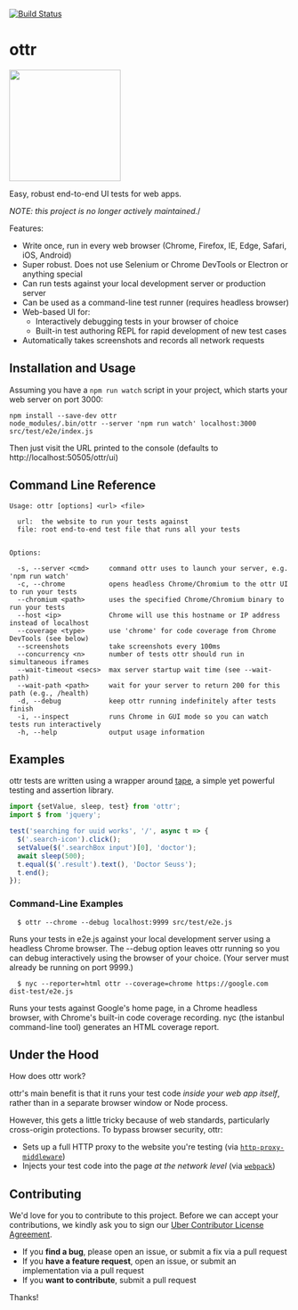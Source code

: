 [![Build Status](https://travis-ci.com/uber/ottr.svg?token=qo1PYvzxxbRdLH6pPH2T&branch=master)](https://travis-ci.com/uber/ottr)

# ottr

<img src="https://github.com/uber/ottr/blob/master/src/main/ui/static/images/ottr.png" width=200>

Easy, robust end-to-end UI tests for web apps. 

*NOTE: this project is no longer actively maintained.*/

Features:

* Write once, run in every web browser (Chrome, Firefox, IE, Edge, Safari, iOS, Android)
* Super robust. Does not use Selenium or Chrome DevTools or Electron or anything special
* Can run tests against your local development server or production server
* Can be used as a command-line test runner (requires headless browser)
* Web-based UI for:
  * Interactively debugging tests in your browser of choice
  * Built-in test authoring REPL for rapid development of new test cases
* Automatically takes screenshots and records all network requests

## Installation and Usage

Assuming you have a `npm run watch` script in your project, which starts your web server 
on port 3000:

```
npm install --save-dev ottr
node_modules/.bin/ottr --server 'npm run watch' localhost:3000 src/test/e2e/index.js
```

Then just visit the URL printed to the console (defaults to http://localhost:50505/ottr/ui)

## Command Line Reference

```
Usage: ottr [options] <url> <file>

  url:  the website to run your tests against
  file: root end-to-end test file that runs all your tests


Options:

  -s, --server <cmd>     command ottr uses to launch your server, e.g. 'npm run watch'
  -c, --chrome           opens headless Chrome/Chromium to the ottr UI to run your tests
  --chromium <path>      uses the specified Chrome/Chromium binary to run your tests
  --host <ip>            Chrome will use this hostname or IP address instead of localhost
  --coverage <type>      use 'chrome' for code coverage from Chrome DevTools (see below)
  --screenshots          take screenshots every 100ms
  --concurrency <n>      number of tests ottr should run in simultaneous iframes
  --wait-timeout <secs>  max server startup wait time (see --wait-path)
  --wait-path <path>     wait for your server to return 200 for this path (e.g., /health)
  -d, --debug            keep ottr running indefinitely after tests finish
  -i, --inspect          runs Chrome in GUI mode so you can watch tests run interactively
  -h, --help             output usage information
```

## Examples

ottr tests are written using a wrapper around [tape](https://github.com/substack/tape), a simple 
yet powerful testing and assertion library.

```js
import {setValue, sleep, test} from 'ottr';
import $ from 'jquery';

test('searching for uuid works', '/', async t => {
  $('.search-icon').click();
  setValue($('.searchBox input')[0], 'doctor');
  await sleep(500);
  t.equal($('.result').text(), 'Doctor Seuss');
  t.end();
});
```

### Command-Line Examples

```
  $ ottr --chrome --debug localhost:9999 src/test/e2e.js
```

Runs your tests in e2e.js against your local development server using
a headless Chrome browser. The --debug option leaves ottr running so
you can debug interactively using the browser of your choice. (Your
server must already be running on port 9999.)

```
  $ nyc --reporter=html ottr --coverage=chrome https://google.com dist-test/e2e.js
```

Runs your tests against Google's home page, in a Chrome headless
browser, with Chrome's built-in code coverage recording. nyc (the
istanbul command-line tool) generates an HTML coverage report.

## Under the Hood

How does ottr work?

ottr's main benefit is that it runs your test code *inside your web app itself*, rather than in a 
separate browser window or Node process.

However, this gets a little tricky because of web standards, particularly cross-origin protections.
To bypass browser security, ottr:

* Sets up a full HTTP proxy to the website you're testing (via [`http-proxy-middleware`](https://github.com/chimurai/http-proxy-middleware))
* Injects your test code into the page *at the network level* (via [`webpack`](https://github.com/webpack/webpack))

## Contributing

We'd love for you to contribute to this project. Before we can accept your contributions, we kindly 
ask you to sign our [Uber Contributor License Agreement](https://docs.google.com/a/uber.com/forms/d/1pAwS_-dA1KhPlfxzYLBqK6rsSWwRwH95OCCZrcsY5rk/viewform).

- If you **find a bug**, please open an issue, or submit a fix via a pull request
- If you **have a feature request**, open an issue, or submit an implementation via a pull request
- If you **want to contribute**, submit a pull request

Thanks!
